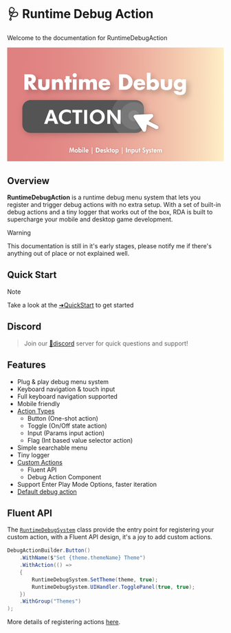 # 🩺 Runtime Debug Action
Welcome to the documentation for RuntimeDebugAction

![](images/2020-12-02-16-28-04.png)

## Overview
**RuntimeDebugAction** is a runtime debug menu system that lets you register and trigger debug actions with no extra setup. With a set of built-in debug actions and a tiny logger that works out of the box, RDA is built to supercharge your mobile and desktop game development.

> [!WARNING]
> This documentation is still in it's early stages, please notify me if there's anything out of place or not explained well.

## Quick Start

> [!NOTE]
> Take a look at the [➜QuickStart](manuals/QuickStart/index.md) to get started

## Discord

> Join our [💬discord](https://discord.gg/yHHKfNJeUc) server for quick questions and support!

## Features
- Plug & play debug menu system
- Keyboard navigation & touch input
- Full keyboard navigation supported
- Mobile friendly
- [Action Types](~/manuals/CustomActions/index.md#action-type)
    - Button (One-shot action)
    - Toggle (On/Off state action)
    - Input (Params input action)
    - Flag (Int based value selector action)
- Simple searchable menu
- Tiny logger
- [Custom Actions](~/manuals/CustomActions/index.md)
    - Fluent API
    - Debug Action Component
- Support Enter Play Mode Options, faster iteration
- [Default debug action](~/manuals/default-actions.md)

## Fluent API
The [`RuntimeDebugSystem`](api/BennyKok.RuntimeDebug.Systems.RuntimeDebugSystem.yml) class provide the entry point for registering your custom action, with a Fluent API design, it's a joy to add custom actions. 

```csharp
DebugActionBuilder.Button()
    .WithName($"Set {theme.themeName} Theme")
    .WithAction(() =>
    {
        RuntimeDebugSystem.SetTheme(theme, true);
        RuntimeDebugSystem.UIHandler.TogglePanel(true, true);
    })
    .WithGroup("Themes")
);
```

More details of registering actions [here](~/manuals/CustomActions/index.md).